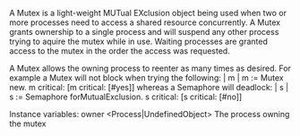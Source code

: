 A Mutex is a light-weight MUTual EXclusion object being used when two or more processes need to access a shared resource concurrently. A Mutex grants ownership to a single process and will suspend any other process trying to aquire the mutex while in use. Waiting processes are granted access to the mutex in the order the access was requested.

A Mutex allows the owning process to reenter as many times as desired.  For example a Mutex will not block when trying the following:
	| m |
	m := Mutex new.
	m critical: [m critical: [#yes]]
whereas a Semaphore will deadlock:
	| s |
	s := Semaphore forMutualExclusion.
	s critical: [s critical: [#no]]

Instance variables:
	owner		<Process|UndefinedObject>		The process owning the mutex